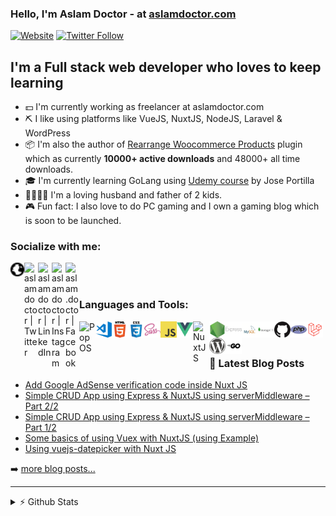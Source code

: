 ### Hello, I'm Aslam Doctor - at [aslamdoctor.com](https://aslamdoctor.com)


[![Website](https://img.shields.io/website?label=aslamdoctor.com&style=for-the-badge&url=https%3A%2F%2Faslamdoctor.com)](https://aslamdoctor.com) [![Twitter Follow](https://img.shields.io/twitter/follow/aslammdoctor?color=1DA1F2&logo=twitter&style=for-the-badge)](https://twitter.com/intent/follow?original_referer=https%3A%2F%2Fgithub.com%2Faslammdoctor&screen_name=aslammdoctor)

## I'm a Full stack web developer who loves to keep learning

- 💵 I'm currently working as freelancer at aslamdoctor.com
- ⛏ I like using platforms like VueJS, NuxtJS, NodeJS, Laravel & WordPress
- 📦 I'm also the author of [Rearrange Woocommerce Products](https://wordpress.org/plugins/rearrange-woocommerce-products/) plugin which as currently **10000+ active downloads** and 48000+ all time downloads.
- 🎓 I'm currently learning GoLang using [Udemy course](https://www.udemy.com/course/learn-go-the-complete-bootcamp-course-golang/) by Jose Portilla
- 👨‍👩‍👧‍👦 I'm a loving husband and father of 2 kids.
- 🎮 Fun fact: I also love to do PC gaming and I own a gaming blog which is soon to be launched.

### Socialize with me:

[<img align="left" alt="aslamdoctor.com" width="22px" src="https://raw.githubusercontent.com/iconic/open-iconic/master/svg/globe.svg" />][website] [<img align="left" alt="aslamdoctor | Twitter" width="22px" src="https://cdn.jsdelivr.net/npm/simple-icons@v3/icons/twitter.svg" />][twitter] [<img align="left" alt="aslamdoctor | LinkedIn" width="22px" src="https://cdn.jsdelivr.net/npm/simple-icons@v3/icons/linkedin.svg" />][linkedin] [<img align="left" alt="aslamdoctor | Instagram" width="22px" src="https://cdn.jsdelivr.net/npm/simple-icons@v3/icons/instagram.svg" />][instagram] [<img align="left" alt="aslam.doctor | Facebook" width="22px" src="https://cdn.jsdelivr.net/npm/simple-icons@v3/icons/facebook.svg" />][facebook]

<br /><br />

### Languages and Tools:

[<img align="left" alt="Pop OS" width="26px" src="https://avatars2.githubusercontent.com/u/33131755?s=200&v=4" />][popos]  [<img align="left" alt="VSCode" width="26px" src="https://raw.githubusercontent.com/github/explore/80688e429a7d4ef2fca1e82350fe8e3517d3494d/topics/visual-studio-code/visual-studio-code.png" />][vscode]  [<img align="left" alt="HTML5" width="26px" src="https://raw.githubusercontent.com/github/explore/80688e429a7d4ef2fca1e82350fe8e3517d3494d/topics/html/html.png" />][html5] [<img align="left" alt="CSS3" width="26px" src="https://raw.githubusercontent.com/github/explore/80688e429a7d4ef2fca1e82350fe8e3517d3494d/topics/css/css.png" />][css3] [<img align="left" alt="Sass" width="26px" src="https://raw.githubusercontent.com/github/explore/80688e429a7d4ef2fca1e82350fe8e3517d3494d/topics/sass/sass.png" />][sass] [<img align="left" alt="JavaScript" width="26px" src="https://raw.githubusercontent.com/github/explore/80688e429a7d4ef2fca1e82350fe8e3517d3494d/topics/javascript/javascript.png" />][javascript] [<img align="left" alt="VueJS" width="26px" src="https://raw.githubusercontent.com/github/explore/80688e429a7d4ef2fca1e82350fe8e3517d3494d/topics/vue/vue.png" />][vuejs] [<img align="left" alt="NuxtJS" width="26px" src="https://avatars2.githubusercontent.com/u/23360933?s=200&v=4" />][nuxtjs] [<img align="left" alt="Node.js" width="26px" src="https://raw.githubusercontent.com/github/explore/80688e429a7d4ef2fca1e82350fe8e3517d3494d/topics/nodejs/nodejs.png" />][nodejs] [<img align="left" alt="Express" width="26px" src="https://raw.githubusercontent.com/github/explore/80688e429a7d4ef2fca1e82350fe8e3517d3494d/topics/express/express.png" />][express] [<img align="left" alt="MySQL" width="26px" src="https://raw.githubusercontent.com/github/explore/80688e429a7d4ef2fca1e82350fe8e3517d3494d/topics/mysql/mysql.png" />][mysql] [<img align="left" alt="MongoDB" width="26px" src="https://raw.githubusercontent.com/github/explore/80688e429a7d4ef2fca1e82350fe8e3517d3494d/topics/mongodb/mongodb.png" />][mongodb] [<img align="left" alt="GitHub" width="26px" src="https://raw.githubusercontent.com/github/explore/78df643247d429f6cc873026c0622819ad797942/topics/github/github.png" />][github] [<img align="left" alt="PHP" width="26px" src="https://raw.githubusercontent.com/github/explore/ccc16358ac4530c6a69b1b80c7223cd2744dea83/topics/php/php.png" />][php] [<img align="left" alt="Laravel" width="26px" src="https://raw.githubusercontent.com/github/explore/56a826d05cf762b2b50ecbe7d492a839b04f3fbf/topics/laravel/laravel.png" />][laravel] [<img align="left" alt="Wordpress" width="26px" src="https://raw.githubusercontent.com/github/explore/80688e429a7d4ef2fca1e82350fe8e3517d3494d/topics/wordpress/wordpress.png" />][wordpress] [<img align="left" alt="Go" width="26px" src="https://raw.githubusercontent.com/github/explore/80688e429a7d4ef2fca1e82350fe8e3517d3494d/topics/go/go.png" />][golang]

<br /><br />

### 📕 Latest Blog Posts

<!-- BLOG-POST-LIST:START -->
- [Add Google AdSense verification code inside Nuxt JS](https://aslamdoctor.com/blog/add-google-adsense-verification-code-inside-nuxt-js/294)
- [Simple CRUD App using Express &#038; NuxtJS using serverMiddleware &#8211; Part 2/2](https://aslamdoctor.com/blog/simple-crud-app-using-express-nuxtjs-using-servermiddleware-part-2-2/280)
- [Simple CRUD App using Express &#038; NuxtJS using serverMiddleware &#8211; Part 1/2](https://aslamdoctor.com/blog/simple-crud-app-using-express-nuxtjs-using-servermiddleware-part-1-2/239)
- [Some basics of using Vuex with NuxtJS (using Example)](https://aslamdoctor.com/blog/some-basics-of-using-vuex-with-nuxtjs-using-example/233)
- [Using vuejs-datepicker with Nuxt JS](https://aslamdoctor.com/blog/using-vuejs-datepicker-with-nuxt-js/226)
<!-- BLOG-POST-LIST:END -->

➡️ [more blog posts...](https://aslamdoctor.com)


---

<details>
  <summary>⚡ Github Stats</summary>

  [![Aslam Doctor's github stats](https://github-readme-stats.vercel.app/api?username=aslamdoctor)](https://github.com/anuraghazra/github-readme-stats)


</details>



[website]: https://aslamdoctor.com
[twitter]: https://twitter.com/aslammdoctor
[linkedin]: https://linkedin.com/in/aslamdoctor
[facebook]: https://www.facebook.com/aslam.doctor
[instagram]: https://instagram.com/aslamdoctor

[popos]: https://pop.system76.com/
[vscode]: https://code.visualstudio.com/
[html5]: https://www.w3schools.com/html/
[css3]: https://www.w3schools.com/css/
[sass]: https://sass-lang.com/
[javascript]: https://www.w3schools.com/js/
[vuejs]: https://vuejs.org/
[nuxtjs]: https://nuxtjs.org/
[nodejs]: https://nodejs.org/
[express]: https://expressjs.com/
[mysql]: https://www.mysql.com/
[mongodb]: https://www.mongodb.com/
[github]: https://www.github.com/
[php]: https://www.php.net/
[laravel]: https://laravel.com/
[wordpress]: https://wordpress.org/
[golang]: https://golang.org/